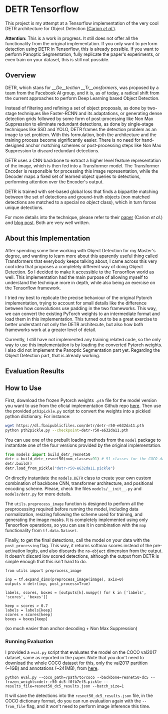 # DETR Tensorflow

This project is my attempt at a Tensorflow implementation of the very cool DETR architecture for Object Detection [(Carion *et al.*)](https://ai.facebook.com/research/publications/end-to-end-object-detection-with-transformers).

**Attention:** This is a work in progress. It still does not offer all the functionality from the original implementation. If you only want to perform detection using DETR in Tensorflow, this is already possible. If you want to perform Panoptic Segmentation, fully replicate the paper's experiments, or even train on your dataset, this is still not possible.

## Overview

DETR, which stans for *__De__tection __Tr__ansformers*, was proposed by a team from the Facebook AI group, and it is, as of today, a radical shift from the current approaches to perform Deep Learning based Object Detection.

Instead of filtering and refining a set of object proposals, as done by two-stage techniques like Faster-RCNN and its adaptations, or generating dense detection grids followed by some form of post-processing like Non Max Suppression to eliminate redundant detections, as done by single-stage techniques like SSD and YOLO, DETR frames the detection problem as an image to set problem. With this formulation, both the architecture and the training process become significantly easier. There is no need for hand-designed anchor matching schemes or post-processing steps like Non Max Suppression to discard redundant detections.

DETR uses a CNN backbone to extract a higher level feature representation of the image, which is then fed into a Transformer model. The Transformer Encoder is responsible for processing this image representation, while the Decoder maps a fixed set of learned object queries to detections, performing attention over the Encoder's output.

DETR is trained with set-based global loss that finds a bippartite matching between the set of detections and ground-truth objects (non matched detections are matched to a special _no object_ class), which in turn forces unique detections.

For more details into the technique, please refer to their [paper](https://ai.facebook.com/research/publications/end-to-end-object-detection-with-transformers) (Carion *et al.*) and [blog post](https://ai.facebook.com/blog/end-to-end-object-detection-with-transformers). Both are very well written.

## About this Implementation

After spending some time working with Object Detection for my Master's degree, and wanting to learn more about this aparently useful thing called Transformers that everybody keeps talking about, I came across this very cool idea that proposes a completely different way of doing Object Detection. So I decided to make it accessible to the Tensorflow world as well. This implementation had the main purpose of allowing myself to understand the technique more in depth, while also being an exercise on the Tensorflow framework. 

I tried my best to replicate the precise behaviour of the original Pytorch implementation, trying to account for small details like the difference between how convolutions use padding in the two frameworks. This way, we can convert the existing PyTorch weights to an intermediate format and load them in this implementation. This turned out to be a great exercise to better understant not only the DETR architecute, but also how both frameworks work at a greater level of detail.

Currently, I still have not implemented any training related code, so the only way to use this implementation is by loading the converted Pytorch weights. I also did not implement the Panoptic Segmentation part yet. Regarding the Object Detection part, that is already working.

## Evaluation Results



## How to Use

First, download the frozen Pytorch weights `.pth` file for the model version you want to use from the oficial implementation Github repo [here](https://github.com/facebookresearch/detr). Then use the provided `pth2pickle.py` script to convert the weights into a pickled python dictionary. For instance:

```bash
wget https://dl.fbaipublicfiles.com/detr/detr-r50-e632da11.pth
python pth2pickle.py --checkpoint=detr-r50-e632da11.pth
```

You can use one of the prebuilt loading methods from the `model` package to instantiate one of the four versions provided by the original implementation.

```python
from models import build_detr_resnet50
detr = build_detr_resnet50(num_classes=91) # 91 classes for the COCO dataset
detr.build()
detr.load_from_pickle("detr-r50-e632da11.pickle")
```

Or directly instantiate the `models.DETR` class to create your own custom combination of backbone CNN, transformer architecture, and positional encoding scheme. Please, check the files `models/__init__.py` and `models/detr.py` for more details.

The `utils.preprocess_image` function is designed to perform all the preprocessing required before running the model, including data normalization, resizing following the scheme used for training, and generating the image masks. It is completely implemented using only Tensorflow operations, so you can use it in combination with the `map` functionality from `tf.data.Dataset`.

Finally, to get the final detections, call the model on your data with the `post_processing` flag. This way, it returns softmax scores instead of the pre-activation logits, and also discards the `no-object` dimension from the output. It doesn't discard low scored detections, although the output from DETR is simple enough that this isn't hard to do.

```
from utils import preprocess_image

inp = tf.expand_dims(preprocess_image(image), axis=0)
outputs = detr(inp, post_process=True)

labels, scores, boxes = [outputs[k].numpy() for k in ['labels', 'scores', 'boxes']]

keep = scores > 0.7
labels = labels[keep]
scores = scores[keep]
boxes = boxes[keep]
```

(so much easier than anchor decoding + Non Max Suppression)


### Running Evaluation

I provided a `eval.py` script that evaluates the model on the COCO val2017 dataset, same as reported in the paper. Note that you don't need to download the whole COCO dataset for this, only the val2017 partition (~1GB) and annotations (~241MB), from [here](https://cocodataset.org/#download).

```
python eval.py --coco_path=/path/to/coco --backbone=resnet50-dc5 --frozen_weights=detr-r50-dc5-f0fb7ef5.pickle --results_file=resnet50_dc5_results.json --batch_size=1
```

It will save the detections into the `resnet50_dc5_results.json` file, in the COCO dictionary format, do you can run evaluation again with the `--from_file` flag, and it won't need to perform image inference this time.
